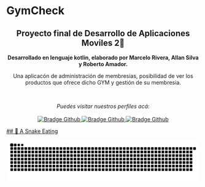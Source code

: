 # GymCheck


<h2 align="center">
    Proyecto final de Desarrollo de Aplicaciones Moviles 2👋
</h2>

<p align="center">
    <b>Desarrollado en lenguaje kotlin, elaborado por Marcelo Rivera, Allan Silva y Roberto Amador.</b>
</p>

<p align="center">
    Una aplicacón de administración de membresias, posibilidad de ver los productos que ofrece dicho GYM y gestión de su membresia.
</p>

<br />
<p align="center">
    <i>Puedes visitar nuestros perfiles acá:</i>
    <br/><br/>
    <a href="https://github.com/Chocoyito" target="_blank">
        <img src="https://img.shields.io/badge/-Github-000?logo=github&style=for-the-badge&logoColor=white" alt="Bradge Github" />
    </a>
    <a href="https://github.com/MrSty" target="_blank">
        <img src="https://img.shields.io/badge/-Github-000?logo=github&style=for-the-badge&logoColor=white" alt="Bradge Github" />
    </a>
    <a href="https://github.com/Xeppyz" target="_blank">
        <img src="https://img.shields.io/badge/-Github-000?logo=github&style=for-the-badge&logoColor=white" alt="Bradge Github" />
  
</p>
## 🐍 A Snake Eating
	
<p align = "center">
	<img src = "https://github.com/7oSkaaa/7oSkaaa/blob/output/github-contribution-grid-snake.svg?" alt = "Snake Game"/>
</p>
